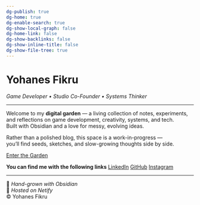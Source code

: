```yaml
---
dg-publish: true
dg-home: true
dg-enable-search: true
dg-show-local-graph: false
dg-home-link: false
dg-show-backlinks: false
dg-show-inline-title: false
dg-show-file-tree: true
---
```

# Yohanes Fikru  
_Game Developer • Studio Co-Founder • Systems Thinker_

---

Welcome to my **digital garden** — a living collection of notes, experiments, and reflections on game development, creativity, systems, and tech.  
Built with Obsidian and a love for messy, evolving ideas.

Rather than a polished blog, this space is a work-in-progress —  
you’ll find seeds, sketches, and slow-growing thoughts side by side.

<a href="/Garden-Index" class="custom-button">Enter the Garden</a>
 

**You can find me with the following links** [LinkedIn](https://www.linkedin.com/in/yohanesfikru/) [GitHub](https://github.com/Yohanes-Fikru) [Instagram](https://www.instagram.com/yohanesfikru/) 

---

🌱 _Hand-grown with Obsidian_  
📡 _Hosted on Netify_  
© Yohanes Fikru
